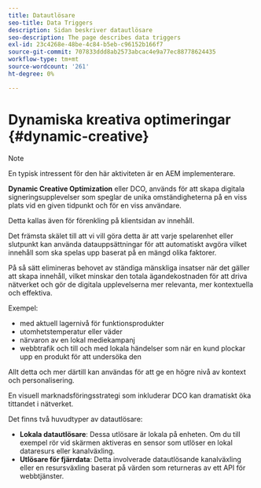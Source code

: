 ```yaml
---
title: Datautlösare
seo-title: Data Triggers
description: Sidan beskriver datautlösare
seo-description: The page describes data triggers
exl-id: 23c4268e-48be-4c84-b5eb-c96152b166f7
source-git-commit: 707833ddd8ab2573abcac4e9a77ec88778624435
workflow-type: tm+mt
source-wordcount: '261'
ht-degree: 0%

---
```


# Dynamiska kreativa optimeringar {#dynamic-creative}

>[!NOTE]
>
>En typisk intressent för den här aktiviteten är en AEM implementerare.

**Dynamic Creative Optimization** eller DCO, används för att skapa digitala signeringsupplevelser som speglar de unika omständigheterna på en viss plats vid en given tidpunkt och för en viss användare.

Detta kallas även för förenkling på klientsidan av innehåll.

Det främsta skälet till att vi vill göra detta är att varje spelarenhet eller slutpunkt kan använda datauppsättningar för att automatiskt avgöra vilket innehåll som ska spelas upp baserat på en mängd olika faktorer.

På så sätt elimineras behovet av ständiga mänskliga insatser när det gäller att skapa innehåll, vilket minskar den totala ägandekostnaden för att driva nätverket och gör de digitala upplevelserna mer relevanta, mer kontextuella och effektiva.

Exempel:

* med aktuell lagernivå för funktionsprodukter
* utomhetstemperatur eller väder
* närvaron av en lokal mediekampanj
* webbtrafik och till och med lokala händelser som när en kund plockar upp en produkt för att undersöka den

Allt detta och mer därtill kan användas för att ge en högre nivå av kontext och personalisering.

En visuell marknadsföringsstrategi som inkluderar DCO kan dramatiskt öka tittandet i nätverket.

Det finns två huvudtyper av datautlösare:

* **Lokala datautlösare**: Dessa utlösare är lokala på enheten. Om du till exempel rör vid skärmen aktiveras en sensor som utlöser en lokal dataresurs eller kanalväxling.
* **Utlösare för fjärrdata**: Detta involverade datautlösande kanalväxling eller en resursväxling baserat på värden som returneras av ett API för webbtjänster.
